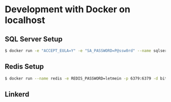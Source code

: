 # Development with Docker on localhost

## SQL Server Setup

```bash
$ docker run -e "ACCEPT_EULA=Y" -e "SA_PASSWORD=P@ssw0rd" --name sqlserver -p 1401:1433 -d mcr.microsoft.com/mssql/server:2017-latest
```

## Redis Setup

```bash
$ docker run --name redis -e REDIS_PASSWORD=letmein -p 6379:6379 -d bitnami/redis:5.0.5-debian-9-r124
```

## Linkerd
